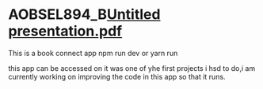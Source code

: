 # AOBSEL894_B[Untitled presentation.pdf](https://github.com/HopeAobakwe/AOBSEL894_BCL2302_Chanique_AobakweSello_IWA-19/files/11419888/Untitled.presentation.pdf)
This is a book connect app 
npm run dev 
 or 
yarn run 

this app can be accessed on 
it was one of yhe first projects i hsd to do,i am currently working on improving the code in this app so that it runs.